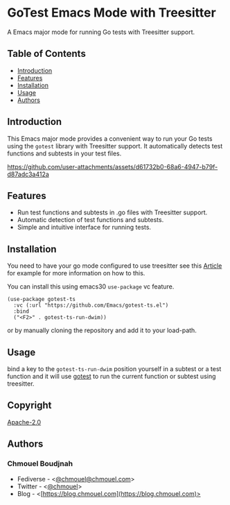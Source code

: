 # GoTest Emacs Mode with Treesitter

A Emacs major mode for running Go tests with Treesitter support.

## Table of Contents

* [Introduction](#introduction)
* [Features](#features)
* [Installation](#installation)
* [Usage](#usage)
* [Authors](#authors)

## Introduction

This Emacs major mode provides a convenient way to run your Go tests using the
`gotest` library with Treesitter support. It automatically detects test
functions and subtests in your test files.


https://github.com/user-attachments/assets/d61732b0-68a6-4947-b79f-d87adc3a412a



## Features

*   Run test functions and subtests in .go files with Treesitter support.
*   Automatic detection of test functions and subtests.
*   Simple and intuitive interface for running tests.

## Installation

You need to have your go mode configured to use treesitter see this
[Article](https://robbmann.io/posts/emacs-treesit-auto/) for example for more
information on how to this.

You can install this using emacs30 `use-package` vc feature.

```emacs
(use-package gotest-ts
  :vc (:url "https://github.com/Emacs/gotest-ts.el")
  :bind
  ("<F2>" . gotest-ts-run-dwim))
```

or by manually cloning the repository and add it to your load-path.

## Usage

bind a key to the `gotest-ts-run-dwim` position yourself in a subtest or a test
function and it will use [gotest](https://github.com/nlamirault/gotest.el) to
run the current function or subtest using treesitter.

## Copyright

[Apache-2.0](./LICENSE)

## Authors
### Chmouel Boudjnah

- Fediverse - <[@chmouel@chmouel.com](https://fosstodon.org/@chmouel)>
- Twitter - <[@chmouel](https://twitter.com/chmouel)>
- Blog  - <[https://blog.chmouel.com](https://blog.chmouel.com)>
